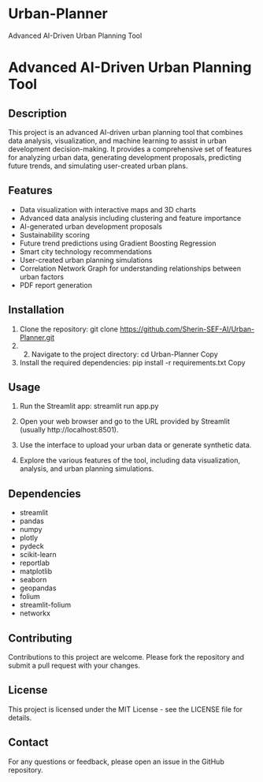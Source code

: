 # Urban-Planner
Advanced AI-Driven Urban Planning Tool
# Advanced AI-Driven Urban Planning Tool

## Description
This project is an advanced AI-driven urban planning tool that combines data analysis, visualization, and machine learning to assist in urban development decision-making. It provides a comprehensive set of features for analyzing urban data, generating development proposals, predicting future trends, and simulating user-created urban plans.

## Features
- Data visualization with interactive maps and 3D charts
- Advanced data analysis including clustering and feature importance
- AI-generated urban development proposals
- Sustainability scoring
- Future trend predictions using Gradient Boosting Regression
- Smart city technology recommendations
- User-created urban planning simulations
- Correlation Network Graph for understanding relationships between urban factors
- PDF report generation

## Installation

1. Clone the repository: git clone https://github.com/Sherin-SEF-AI/Urban-Planner.git
2. 2. Navigate to the project directory:
cd Urban-Planner
Copy
3. Install the required dependencies:
pip install -r requirements.txt
Copy
## Usage

1. Run the Streamlit app:
streamlit run app.py
2. Open your web browser and go to the URL provided by Streamlit (usually http://localhost:8501).

3. Use the interface to upload your urban data or generate synthetic data.

4. Explore the various features of the tool, including data visualization, analysis, and urban planning simulations.

## Dependencies
- streamlit
- pandas
- numpy
- plotly
- pydeck
- scikit-learn
- reportlab
- matplotlib
- seaborn
- geopandas
- folium
- streamlit-folium
- networkx

## Contributing
Contributions to this project are welcome. Please fork the repository and submit a pull request with your changes.

## License
This project is licensed under the MIT License - see the LICENSE file for details.

## Contact
For any questions or feedback, please open an issue in the GitHub repository.
